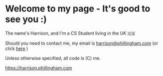 <h1>Welcome to my page - It's good to see you :)</h1>

<p>The name's Harrison, and I'm a CS Student living in the UK 🇬🇧
  
Should you need to contact me, my email is harrison@phillingham.com (or click [here](mailto:harrison@phillingham.com) )

Unless otherwise specified, all code is (C) me.</p>

https://harrison.phillingham.com

